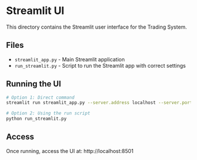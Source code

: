 # Streamlit UI

This directory contains the Streamlit user interface for the Trading System.

## Files

- `streamlit_app.py` - Main Streamlit application
- `run_streamlit.py` - Script to run the Streamlit app with correct settings

## Running the UI

```bash
# Option 1: Direct command
streamlit run streamlit_app.py --server.address localhost --server.port 8501

# Option 2: Using the run script
python run_streamlit.py
```

## Access

Once running, access the UI at: http://localhost:8501
